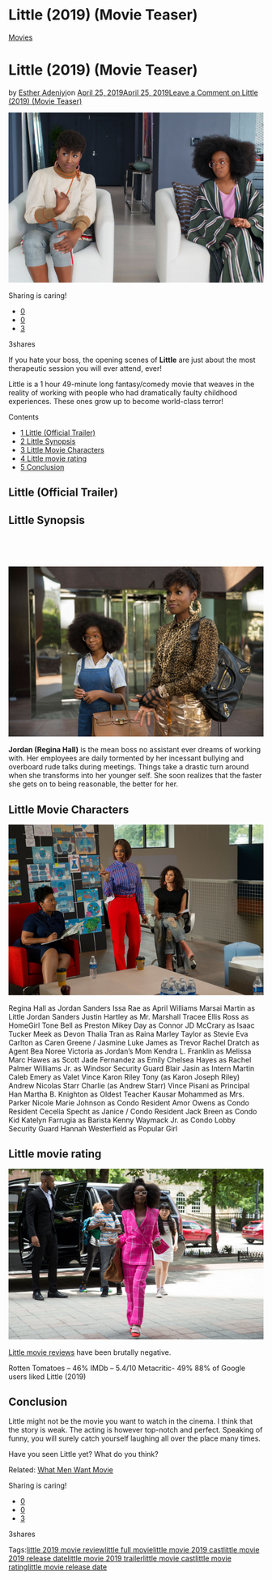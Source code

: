 # Little (2019) (Movie Teaser)

[Movies](https://estheradeniyi.com/category/movies/)
# Little (2019) (Movie Teaser)

by [Esther Adeniyi](https://estheradeniyi.com/author/esther-adeniyi/)on [April 25, 2019April 25, 2019](https://estheradeniyi.com/little-2019-movie-teaser/)[Leave a Comment on Little (2019) (Movie Teaser)](https://estheradeniyi.com/little-2019-movie-teaser/#respond)

![little full movie, little movie 2019 trailer, little movie rating, little movie cast, little movie release date,little movie 2019 release date, little movie 2019 cast,little 2019 movie review, Esther Adeniyi, esther adeniyi&apos;s blog, movie segment on Esther Adeniyi&apos;s blog, movies, American movies, hollywoord, Little movie, Rotten Tomatoes, IMDb, Metacritic, 88% of Google users](images\Little-movie-featured-image.png)

Sharing is caring!

- [0](https://www.facebook.com/sharer/sharer.php?u=https%3A%2F%2Festheradeniyi.com%2Flittle-2019-movie-teaser%2F&amp;t=Little%20%282019%29%20%28Movie%20Teaser%29)
- [0](https://twitter.com/intent/tweet?text=Little%20%282019%29%20%28Movie%20Teaser%29&amp;url=https%3A%2F%2Festheradeniyi.com%2Flittle-2019-movie-teaser%2F)
- [3](#)

3shares

If you hate your boss, the opening scenes of **Little** are just about the most therapeutic session you will ever attend, ever!

Little is a 1 hour 49-minute long fantasy/comedy movie that weaves in the reality of working with people who had dramatically faulty childhood experiences. These ones grow up to become world-class terror!

Contents

- [1 Little (Official Trailer)](#Little_Official_Trailer)
- [2 Little Synopsis](#Little_Synopsis)
- [3 Little Movie Characters](#Little_Movie_Characters)
- [4 Little movie rating](#Little_movie_rating)
- [5 Conclusion](#Conclusion)

## Little (Official Trailer)

## Little Synopsis

&#xA0;

&#xA0;

![](images\Little-2019-movie.jpg)

**Jordan (Regina Hall)** is the mean boss no assistant ever dreams of working with. Her employees are daily tormented by her incessant bullying and overboard rude talks during meetings. Things take a drastic turn around when she transforms into her younger self. She soon realizes that the faster she gets on to being reasonable, the better for her.

## Little Movie Characters

![little full movie, little movie 2019 trailer, little movie rating, little movie cast, little movie release date,little movie 2019 release date, little movie 2019 cast,little 2019 movie review, Esther Adeniyi, esther adeniyi&apos;s blog, movie segment on Esther Adeniyi&apos;s blog, movies, American movies, hollywoord, Little movie, Rotten Tomatoes, IMDb, Metacritic, 88% of Google users](images\Little-movie-review.jpg)

Regina Hall as Jordan Sanders
 Issa Rae as April Williams
 Marsai Martin as Little Jordan Sanders
 Justin Hartley as Mr. Marshall
 Tracee Ellis Ross as HomeGirl
 Tone Bell as Preston
 Mikey Day as Connor
 JD McCrary as Isaac
 Tucker Meek as Devon
 Thalia Tran as Raina
 Marley Taylor as Stevie
 Eva Carlton as Caren Greene / Jasmine
 Luke James as Trevor
 Rachel Dratch as Agent Bea
 Noree Victoria as Jordan&#x2019;s Mom
 Kendra L. Franklin as Melissa
 Marc Hawes as Scott
 Jade Fernandez as Emily
 Chelsea Hayes as Rachel
 Palmer Williams Jr. as Windsor Security Guard
 Blair Jasin as Intern Martin
 Caleb Emery as Valet Vince
 Karon Riley Tony (as Karon Joseph Riley)
 Andrew Nicolas Starr Charlie (as Andrew Starr)
 Vince Pisani as Principal Han
 Martha B. Knighton as Oldest Teacher
 Kausar Mohammed as Mrs. Parker
 Nicole Marie Johnson as Condo Resident
 Amor Owens as Condo Resident
 Cecelia Specht as Janice / Condo Resident
 Jack Breen as Condo Kid
 Katelyn Farrugia as Barista
 Kenny Waymack Jr. as Condo Lobby Security Guard
 Hannah Westerfield as Popular Girl

## Little movie rating

![little full movie, little movie 2019 trailer, little movie rating, little movie cast, little movie release date,little movie 2019 release date, little movie 2019 cast,little 2019 movie review, Esther Adeniyi, esther adeniyi&apos;s blog, movie segment on Esther Adeniyi&apos;s blog, movies, American movies, hollywoord, Little movie, Rotten Tomatoes, IMDb, Metacritic, 88% of Google users](images\Little-movie-featured-image.jpg)

[Little movie reviews](https://bookandfilmglobe.com/film/movie-review-little/) have been brutally negative.

Rotten Tomatoes &#x2013; 46%
 IMDb &#x2013; 5.4/10
 Metacritic- 49%
 88% of Google users liked Little (2019)

## Conclusion

Little might not be the movie you want to watch in the cinema. I think that the story is weak. The acting is however top-notch and perfect. Speaking of funny, you will surely catch yourself laughing all over the place many times.

Have you seen Little yet? What do you think?

Related: [What Men Want Movie](https://estheradeniyi.com/what-men-want-movie-review/)

Sharing is caring!

- [0](https://www.facebook.com/sharer/sharer.php?u=https%3A%2F%2Festheradeniyi.com%2Flittle-2019-movie-teaser%2F&amp;t=Little%20%282019%29%20%28Movie%20Teaser%29)
- [0](https://twitter.com/intent/tweet?text=Little%20%282019%29%20%28Movie%20Teaser%29&amp;url=https%3A%2F%2Festheradeniyi.com%2Flittle-2019-movie-teaser%2F)
- [3](#)

3shares

Tags:[little 2019 movie review](https://estheradeniyi.com/tag/little-2019-movie-review/)[little full movie](https://estheradeniyi.com/tag/little-full-movie/)[little movie 2019 cast](https://estheradeniyi.com/tag/little-movie-2019-cast/)[little movie 2019 release date](https://estheradeniyi.com/tag/little-movie-2019-release-date/)[little movie 2019 trailer](https://estheradeniyi.com/tag/little-movie-2019-trailer/)[little movie cast](https://estheradeniyi.com/tag/little-movie-cast/)[little movie rating](https://estheradeniyi.com/tag/little-movie-rating/)[little movie release date](https://estheradeniyi.com/tag/little-movie-release-date/)